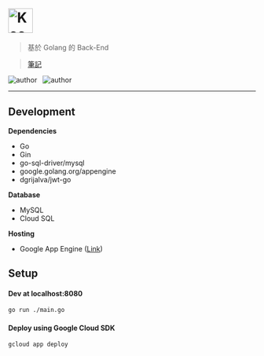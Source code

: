 # <img src="https://sendeyo.com/up/ca66c006e4db83db14f95a4525f7a1c8.svg" height=50 alt="Keep a Changelog" />



> 基於 Golang 的 Back-End 

> [筆記](NOTE.md)
  
![author](https://img.shields.io/badge/Author-Junxiang-yellow.svg)   
![author](https://img.shields.io/badge/Version-0.0.0-blue.svg)
___

## Development

**Dependencies**
 - Go
 - Gin
 - go-sql-driver/mysql
 - google.golang.org/appengine
 - dgrijalva/jwt-go
 
**Database**
 - MySQL
 - Cloud SQL

**Hosting**  
 - Google App Engine  ([Link](https://xtobu-site.appspot.com))
  
  
  
##  Setup

#### Dev at localhost:8080
```bash
go run ./main.go
```

#### Deploy using Google Cloud SDK
```bash
gcloud app deploy
```


[version-badge]: https://img.shields.io/badge/version-1.0.0-blue.svg
